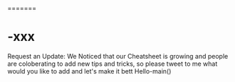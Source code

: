 
=======
# -xxx


 Request an Update:
We Noticed that our Cheatsheet is growing and people are coloberating to add new tips and tricks, so please tweet to me what would you like to add and let's make it bett
Hello-main()














